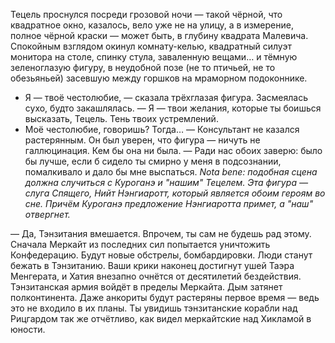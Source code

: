 Тецель проснулся посреди грозовой ночи — такой чёрной, что квадратное окно, казалось, вело уже не на улицу, а в измерение, полное чёрной краски — может быть, в глубину квадрата Малевича. Спокойным взглядом окинул комнату-келью, квадратный силуэт монитора на столе, спинку стула, заваленную вещами… и тёмную зеленоглазую фигуру, в неудобной позе (не то птичьей, не то обезьяньей) засевшую между горшков на мраморном подоконнике. 
- Я — твоё честолюбие, — сказала трёхглазая фигура. Засмеялась сухо, будто закашлялась. — Я — твои желания, которые ты боишься высказать, Тецель. Тень твоих устремлений.
- Моё честолюбие, говоришь? Тогда… — Консультант не казался растерянным. Он был уверен, что фигура — ничуть не галлюцинация. Кем бы она ни была. — Ради нас обоих заверю: было бы лучше, если б сидело ты смирно у меня в подсознании, помалкивало и дало бы мне выспаться.
*Nota bene: подобная сцена должна случиться с Куроганэ и "нашим" Тецелем. Эта фигура — слуга Спящего, Нийт Нэнгиаротт, который является обоим героям во сне. Причём Куроганэ предложение Нэнгиаротта примет, а "наш" отвергнет.*

— Да, Тэнзитания вмешается. Впрочем, ты сам не будешь рад этому. Сначала Меркайт из последних сил попытается уничтожить Конфедерацию. Будут новые обстрелы, бомбардировки. Люди станут бежать в Тэнзитанию. Ваши крики наконец достигнут ушей Таэра Менгерата, и Хатия внезапно очнётся от десятилетий бездействия. Тэнзитанская армия войдёт в пределы Меркайта. Дым затянет полконтинента. Даже анкориты будут растеряны первое время — ведь это не входило в их планы. Ты увидишь тэнзитанские корабли над Рицгардом так же отчётливо, как видел меркайтские над Хикламой в юности.
